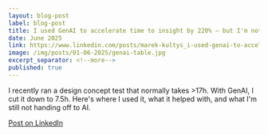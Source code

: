 ```yaml
---
layout: blog-post
label: blog-post
title: I used GenAI to accelerate time to insight by 220% — but I'm not delegating everything yet
date: June 2025
link: https://www.linkedin.com/posts/marek-kultys_i-used-genai-to-accelerate-time-to-insight-activity-7333522030786437120-JDs3?utm_source=share&utm_medium=member_desktop&rcm=ACoAAAPT12oBw9huIJSVosm9nXB9UKoQ5YOJPfI
image: /img/posts/01-06-2025/genai-table.jpg
excerpt_separator: <!--more-->
published: true
---
```


I recently ran a design concept test that normally takes >17h. With GenAI, I cut it down to 7.5h. Here's where I used it, what it helped with, and what I'm still not handing off to AI.

<!--more-->

[Post on LinkedIn](https://www.linkedin.com/posts/marek-kultys_i-used-genai-to-accelerate-time-to-insight-activity-7333522030786437120-JDs3?utm_source=share&utm_medium=member_desktop&rcm=ACoAAAPT12oBw9huIJSVosm9nXB9UKoQ5YOJPfI)
